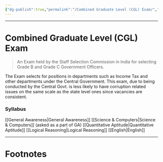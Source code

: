 ```yaml
---
{"dg-publish":true,"permalink":"/Combined Graduate Level (CGL) Exam/","tags":["Academics"]}
---
```



---
# Combined Graduate Level (CGL) Exam
> An Exam held by the Staff Selection Commission in India for selecting Grade B and Grade C Government Officers.

The Exam selects for positions in departments such as Income Tax and other departments under the Central Government. This exam, due to being conducted by the Central Govt. is less likely to have corruption related issues on the same scale as the state level ones since vacancies are consistent. 

### Syllabus
[[General Awareness\|General Awareness]]
[[Science & Computers\|Science & Computers]] (asked as a part of GA)
[[Quantitative Aptitude\|Quantitative Aptitude]]
[[Logical Reasoning\|Logical Reasoning]]
[[English\|English]]

---
# Footnotes